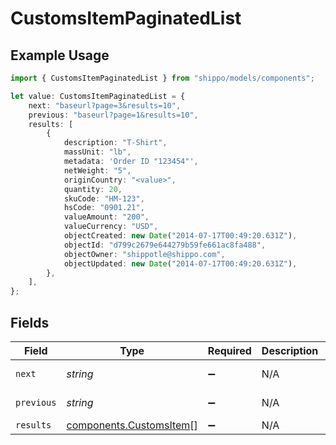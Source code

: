 # CustomsItemPaginatedList

## Example Usage

```typescript
import { CustomsItemPaginatedList } from "shippo/models/components";

let value: CustomsItemPaginatedList = {
    next: "baseurl?page=3&results=10",
    previous: "baseurl?page=1&results=10",
    results: [
        {
            description: "T-Shirt",
            massUnit: "lb",
            metadata: 'Order ID "123454"',
            netWeight: "5",
            originCountry: "<value>",
            quantity: 20,
            skuCode: "HM-123",
            hsCode: "0901.21",
            valueAmount: "200",
            valueCurrency: "USD",
            objectCreated: new Date("2014-07-17T00:49:20.631Z"),
            objectId: "d799c2679e644279b59fe661ac8fa488",
            objectOwner: "shippotle@shippo.com",
            objectUpdated: new Date("2014-07-17T00:49:20.631Z"),
        },
    ],
};
```

## Fields

| Field                                                              | Type                                                               | Required                                                           | Description                                                        | Example                                                            |
| ------------------------------------------------------------------ | ------------------------------------------------------------------ | ------------------------------------------------------------------ | ------------------------------------------------------------------ | ------------------------------------------------------------------ |
| `next`                                                             | *string*                                                           | :heavy_minus_sign:                                                 | N/A                                                                | baseurl?page=3&results=10                                          |
| `previous`                                                         | *string*                                                           | :heavy_minus_sign:                                                 | N/A                                                                | baseurl?page=1&results=10                                          |
| `results`                                                          | [components.CustomsItem](../../models/components/customsitem.md)[] | :heavy_minus_sign:                                                 | N/A                                                                |                                                                    |